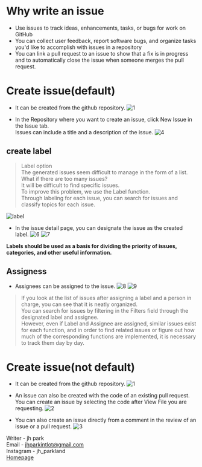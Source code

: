 # Why write an issue

- Use issues to track ideas, enhancements, tasks, or bugs for work on GitHub
- You can collect user feedback, report software bugs, and organize tasks you'd like to accomplish with issues in a repository
- You can link a pull request to an issue to show that a fix is in progress and to automatically close the issue when someone merges the pull request.



# Create issue(default)
- It can be created from the github repository.
![1](https://yagom.net/wp-content/uploads/hm_bbpui/7448/jodatqfsl12k6nv2maqeg1j4lhw0m2vg.png)

- In the Repository where you want to create an issue, click New Issue in the Issue tab.  
Issues can include a title and a description of the issue.
![4](https://yagom.net/wp-content/uploads/hm_bbpui/7448/fdaxdf1v25gsx0tpe1s5763d9uzei211.png)



## create label

> Label option  
The generated issues seem difficult to manage in the form of a list.  
What if there are too many issues?  
It will be difficult to find specific issues.   
To improve this problem, we use the Label function.  
Through labeling for each issue, you can search for issues and classify topics for each issue.

![label](https://yagom.net/wp-content/uploads/hm_bbpui/7448/hgfte6t104cxay1hht9w5k9cpklku5af.png)

- In the issue detail page, you can designate the issue as the created label.
![6](https://yagom.net/wp-content/uploads/hm_bbpui/7448/ezkcvgn4mjlc3zr8h1p7w14mx63wh5dk.png)
![7](https://yagom.net/wp-content/uploads/hm_bbpui/7448/7rzvpkuwz40tj11pvvh8s7wpd2cb5xs1.png)

**Labels should be used as a basis for dividing the priority of issues, categories, and other useful information.**


## Assigness

- Assignees can be assigned to the issue.
![8](https://yagom.net/wp-content/uploads/hm_bbpui/7448/idui4ibrq4j87nxwvimb2geuoua8my8z.png)
![9](https://yagom.net/wp-content/uploads/hm_bbpui/7448/6xf9z08r429g8qpwet4xaw884d9vp42w.png)

> If you look at the list of issues after assigning a label and a person in charge, you can see that it is neatly organized.  
You can search for issues by filtering in the Filters field through the designated label and assignee.  
However, even if Label and Assignee are assigned, similar issues exist for each function, and in order to find related issues or figure out how much of the corresponding functions are implemented, it is necessary to track them day by day.


# Create issue(not default)

- It can be created from the github repository.
![1](https://yagom.net/wp-content/uploads/hm_bbpui/7448/jodatqfsl12k6nv2maqeg1j4lhw0m2vg.png)

- An issue can also be created with the code of an existing pull request.  
You can create an issue by selecting the code after View File you are requesting.
![2](https://yagom.net/wp-content/uploads/hm_bbpui/7448/ptutb8rpnlvssjwk1itg1lni2s3xw3je.png)

- You can also create an issue directly from a comment in the review of an issue or a pull request.
 ![3](https://yagom.net/wp-content/uploads/hm_bbpui/7448/0q0nu8nxh8qrkgk922heaf3pgtu0vezk.png)

Writer - jh park  
Email - jhparkintlot@gmail.com  
Instagram - jh_parkland  
[Homepage](https://www.jhpark.org/)
